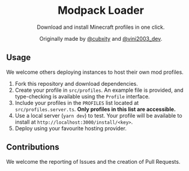 <p align="center">
    <h1 align="center">Modpack Loader</h1>
</p>

<p align="center">Download and install Minecraft profiles in one click.</p>

<p align="center">Originally made by <a href="https://twitter.com/cubxity">@cubxity</a> and <a href="https://twitter.com/vini2003_dev">@vini2003_dev</a>.</p>

## Usage

We welcome others deploying instances to host their own mod profiles.

1. Fork this repository and download dependencies.
2. Create your profile in `src/profiles`. An example file is provided, and type-checking is available using the `Profile` interface.
3. Include your profiles in the `PROFILES` list located at `src/profiles.server.ts`. **Only profiles in this list are accessible.**
4. Use a local server (`yarn dev`) to test. Your profile will be available to install at `http://localhost:3000/install/<key>`.
5. Deploy using your favourite hosting provider.

## Contributions

We welcome the reporting of Issues and the creation of Pull Requests.
